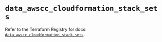 # `data_awscc_cloudformation_stack_sets`

Refer to the Terraform Registry for docs: [`data_awscc_cloudformation_stack_sets`](https://registry.terraform.io/providers/hashicorp/awscc/0.70.0/docs/data-sources/cloudformation_stack_sets).
